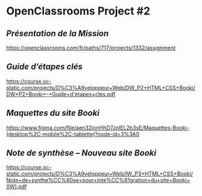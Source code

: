 # **OpenClassrooms Project #2**

## *Présentation de la Mission*

https://openclassrooms.com/fr/paths/717/projects/1332/assignment

## *Guide d’étapes clés*

https://course.oc-static.com/projects/D%C3%A9veloppeur+Web/DW_P2+HTML+CSS+Booki/DW+P2+Booki+-+Guide+d'etapes+cles.pdf

## *Maquettes du site Booki*

https://www.figma.com/file/aen32jonHhD7JnIEL2b3sE/Maquettes-Booki-(desktop%2C-mobile%2C-tablette)?node-id=3%3A0

## *Note de synthèse – Nouveau site Booki*

https://course.oc-static.com/projects/D%C3%A9veloppeur+Web/IW_P3+HTML+CSS+Booki/Note+de+synthe%CC%80se+pour+inte%CC%81gration+du+site+Booki+(IW).pdf